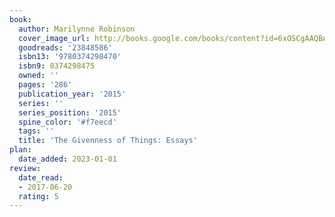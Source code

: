 ```yaml
---
book:
  author: Marilynne Robinson
  cover_image_url: http://books.google.com/books/content?id=6xOSCgAAQBAJ&printsec=frontcover&img=1&zoom=1&edge=curl&source=gbs_api
  goodreads: '23848586'
  isbn13: '9780374298470'
  isbn9: 0374298475
  owned: ''
  pages: '286'
  publication_year: '2015'
  series: ''
  series_position: '2015'
  spine_color: '#f7eecd'
  tags: ''
  title: 'The Givenness of Things: Essays'
plan:
  date_added: 2023-01-01
review:
  date_read:
  - 2017-06-20
  rating: 5
---
```

